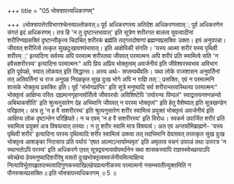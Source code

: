 +++
title = "05 भोक्त्रापत्त्यधिकरणम्"

+++
॥भोक्त्रापत्तेरविभागश्चेत्स्याल्लोकवत्॥ पूर्व अधिकरणस्य अतिदेश अधिकरणत्वात्् पूर्व अधिकरणेन संगतं इदं अधिकरणम्। तत्र हि 'न तु दृष्टान्तभावात्' इति सूत्रेण शरीरगत बालत्व युवत्वादीनां शरीरिण्यप्रसक्तिं दृष्टान्तीकृत्य चिदचित् शरीरकं ब्रह्मेति तद्गतदोषाणां ब्रह्मण्यप्रसक्तिः उक्ता। इयं अनुपपन्ना। जीववत् शरीरित्वे तत्कृत सुखदुःखावश्यंभावात्। इति आक्षेपिकी संगतिः। 'यस्य आत्मा शरीरं यस्य पृथिवी शरीरम््' इत्यादिना सर्वस्य अपि परमात्म शरीरतया जीववत् परमात्मनः अपि शरीरं प्रति स्मामित्वे सति 'न हवैसशरीरस्य' इत्यादिना परमात्मनः" अपि प्रिय अप्रिय भोक्तृत्वम् अवर्जनीयं इति जीवेश्वरस्वभाव अविभाग इति पूर्वपक्षे, स्यात् लोकवत् इति सिद्धान्तः। अस्य अर्थः- सप्तम्यर्थेवतिः। यथा लोके राजशासन अनुवर्तिनां तत् अतिवर्तिनां च राज अनुग्रह निग्रहकृत सुख दुःख भोगे अपि न राज्ञि तत्् प्रसक्तिः, एवं न परमात्मनि शासके भोक्तृत्व प्रसक्तिः इति। पूर्वं 'संभोगप्राप्तिः' इति सूत्रे मनुष्यादि सर्व शरीरान्तरवस्थित्या परमात्मनः" भोक्तृत्वं आक्षिप्य परितः दह्यमानगृहान्तर्वर्तित्वे जीवपरयोः अविशिष्टेपि 'तयोरन्यः पिप्पलं" स्वाद्व़त्तयनश्नन्नन्यो अबिचाकशीति' इति श्रुत्यनुसारेण देह अभिमानि जीववत् न परस्य भोक्तृत्वं" इति हेतु वैशेष्यात् इति सूत्रखण्डेन परिहृतम्। अत्र तु 'न ह वै सशरीरस्य' इति श्रुत्यनुसारेण शरीर स्वामित्व प्रयुक्तं भोक्तृत्वं अवर्जनीयं इति आक्षिप्य लोक दृष्टान्तेन परिह्रियते। न च एवम् 'न ह वै सशरीरस्य' इति विरोधः। स्वकर्म उपार्जित शरीरं प्रति स्वामित्व प्रयुक्तं अत्र विषयत्वात् तस्याः। न तु शरीर स्वामि मात्र विषयत्वं। अत एव अन्तर्यामिब्राह्मणे- 'यस्य पृथिवी शरीरं' इत्यादिना परस्य पृथिव्यादि शरीर स्वामित्वं उक्त्वा तत् तदभिमानि देवतावत् तत्तत्कृत सुख दुःख भोक्तृत्व आशङ्का निरासाय प्रति पर्यायं 'एषत आत्माऽन्तर्याम्यमृत' इति अमृतत्व वचनं उपपन्नं तथा उत्तरत्र 'न स्थानतोऽपि परस्य' इति अधिकरणे एतत् सूत्रद्वयनाययोपमर्दनेन यथा शासकस्यापि राज्ञस्स्वेच्छायाऽपि स्वेच्छेया हेयमनुष्यादिशरीरेषु वसतो दुःखभोक्तृत्वमवर्जनीयमित्याक्षिप्य नित्याविर्भूतापहृतपाप्मत्वादिगुणकस्याखिलहेयप्रत्यनीकस्य परमात्मनो नसम्भवतीत्युक्तमिति न पौनरुक्त्यप्रसक्तिः॥ इति भोक्त्रापत्त्यधिकरणम् ॥ 5 ॥